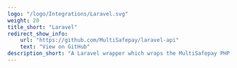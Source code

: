 ```yaml
---
logo: "/logo/Integrations/Laravel.svg"
weight: 20
title_short: "Laravel"
redirect_show_info:
    url: "https://github.com/MultiSafepay/laravel-api"
    text: "View on GitHub"
description_short: "A Laravel wrapper which wraps the MultiSafepay PHP SDK."
---
```

